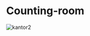 # Counting-room

![kantor2](https://user-images.githubusercontent.com/105047472/175735119-9b6ffd54-b6ed-461c-b8a1-4d6bcdedde52.PNG)

